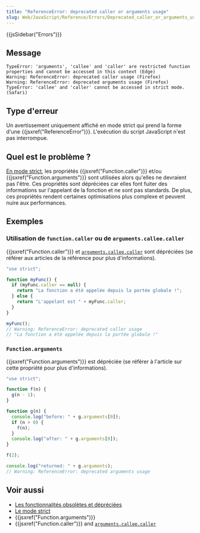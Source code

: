 ```yaml
---
title: "ReferenceError: deprecated caller or arguments usage"
slug: Web/JavaScript/Reference/Errors/Deprecated_caller_or_arguments_usage
---
```


{{jsSidebar("Errors")}}

## Message

```
TypeError: 'arguments', 'callee' and 'caller' are restricted function properties and cannot be accessed in this context (Edge)
Warning: ReferenceError: deprecated caller usage (Firefox)
Warning: ReferenceError: deprecated arguments usage (Firefox)
TypeError: 'callee' and 'caller' cannot be accessed in strict mode. (Safari)
```

## Type d'erreur

Un avertissement uniquement affiché en mode strict qui prend la forme d'une {{jsxref("ReferenceError")}}. L'exécution du script JavaScript n'est pas interrompue.

## Quel est le problème ?

[En mode strict](/fr/docs/Web/JavaScript/Reference/Strict_mode), les propriétés {{jsxref("Function.caller")}} et/ou {{jsxref("Function.arguments")}} sont utilisées alors qu'elles ne devraient pas l'être. Ces propriétés sont dépréciées car elles font fuiter des informations sur l'appelant de la fonction et ne sont pas standards. De plus, ces propriétés rendent certaines optimisations plus complexe et peuvent nuire aux performances.

## Exemples

### Utilisation de `function.caller` ou de `arguments.callee.caller`

{{jsxref("Function.caller")}} et [`arguments.callee.caller`](/fr/docs/Web/JavaScript/Reference/Fonctions/arguments/callee) sont dépréciées (se référer aux articles de la référence pour plus d'informations).

```js example-bad
"use strict";

function myFunc() {
  if (myFunc.caller == null) {
    return "La fonction a été appelée depuis la portée globale !";
  } else {
    return "L'appelant est " + myFunc.caller;
  }
}

myFunc();
// Warning: ReferenceError: deprecated caller usage
// "La fonction a été appelée depuis la portée globale !"
```

### `Function.arguments`

{{jsxref("Function.arguments")}} est dépréciée (se référer à l'article sur cette propriété pour plus d'informations).

```js example-bad
"use strict";

function f(n) {
  g(n - 1);
}

function g(n) {
  console.log("before: " + g.arguments[0]);
  if (n > 0) {
    f(n);
  }
  console.log("after: " + g.arguments[0]);
}

f(2);

console.log("returned: " + g.arguments);
// Warning: ReferenceError: deprecated arguments usage
```

## Voir aussi

- [Les fonctionnalités obsolètes et dépréciées](/fr/docs/JavaScript/Reference/Annexes/Fonctionnalités_dépréciées)
- [Le mode strict](/fr/docs/Web/JavaScript/Reference/Strict_mode)
- {{jsxref("Function.arguments")}}
- {{jsxref("Function.caller")}} and [`arguments.callee.caller`](/fr/docs/Web/JavaScript/Reference/Functions/arguments/callee)
